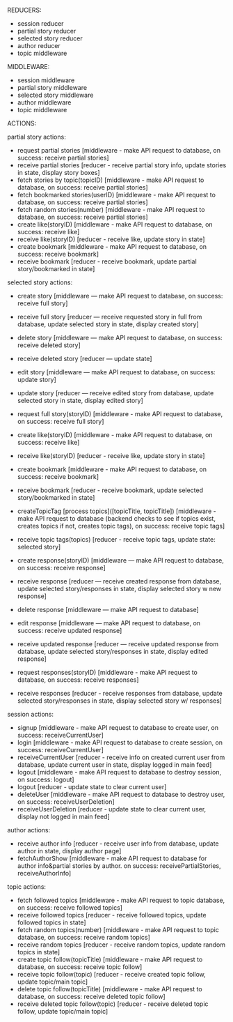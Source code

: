 REDUCERS:
- session reducer
- partial story reducer
- selected story reducer
- author reducer
- topic middleware

MIDDLEWARE:
- session middleware
- partial story middleware
- selected story middleware
- author middleware
- topic middleware

ACTIONS:

partial story actions:
- request partial stories [middleware - make API request to database, on success: receive partial stories]
- receive partial stories [reducer - receive partial story info, update stories in state, display story boxes]
- fetch stories by topic(topicID) [middleware - make API request to database, on success: receive partial stories]
- fetch bookmarked stories(userID) [middleware - make API request to database, on success: receive partial stories]
- fetch random stories(number) [middleware - make API request to database, on success: receive partial stories]
- create like(storyID) [middleware - make API request to database, on success: receive like]
- receive like(storyID) [reducer - receive like, update story in state]
- create bookmark [middleware - make API request to database, on success: receive bookmark]
- receive bookmark [reducer - receive bookmark, update partial story/bookmarked in state]

selected story actions:
- create story [middleware — make API request to database, on success: receive full story]
- receive full story [reducer — receive requested story in full from database, update selected story in state, display created story]
- delete story [middleware — make API request to database, on success: receive deleted story]
- receive deleted story [reducer — update state]
- edit story [middleware — make API request to database, on success: update story]
- update story [reducer — receive edited story from database, update selected story in state, display edited story]
- request full story(storyID) [middleware - make API request to database, on success: receive full story]
- create like(storyID) [middleware - make API request to database, on success: receive like]
- receive like(storyID) [reducer - receive like, update story in state]
- create bookmark [middleware - make API request to database, on success: receive bookmark]
- receive bookmark [reducer - receive bookmark, update selected story/bookmarked in state]

- createTopicTag [process topics]([topicTitle, topicTitle]) [middleware - make API request to database (backend checks to see if topics exist, creates topics if not, creates topic tags), on success: receive topic tags]
- receive topic tags(topics) [reducer - receive topic tags, update state: selected story]

- create response(storyID) [middleware — make API request to database, on success: receive response]
- receive response [reducer — receive created response from database, update selected story/responses in state, display selected story w new response]
- delete response [middleware — make API request to database]
- edit response [middleware — make API request to database, on success: receive updated response]
- receive updated response [reducer — receive updated response from database, update selected story/responses in state, display edited response]
- request responses(storyID) [middleware - make API request to database, on success: receive responses]
- receive responses [reducer - receive responses from database, update selected story/responses in state, display selected story w/ responses]


session actions:
- signup [middleware - make API request to database to create user, on success: receiveCurrentUser]
- login [middleware - make API request to database to create session, on success: receiveCurrentUser]
- receiveCurrentUser [reducer - receive info on created current user from database, update current user in state, display logged in main feed]
- logout [middleware - make API request to database to destroy session, on success: logout]
- logout [reducer - update state to clear current user]
- deleteUser [middleware - make API request to database to destroy user, on success: receiveUserDeletion]
- receiveUserDeletion [reducer - update state to clear current user, display not logged in main feed]



author actions:
- receive author info [reducer - receive user info from database, update author in state, display author page]
- fetchAuthorShow [middleware - make API request to database for author info&partial stories by author. on success: receivePartialStories, receiveAuthorInfo]


topic actions:
- fetch followed topics [middleware - make API request to topic database, on success: receive followed topics]
- receive followed topics [reducer - receive followed topics, update followed topics in state]
- fetch random topics(number) [middleware - make API request to topic database, on success: receive random topics]
- receive random topics [reducer - receive random topics, update random topics in state]
- create topic follow(topicTitle) [middleware - make API request to database, on success: receive topic follow]
- receive topic follow(topic) [reducer - receive created topic follow, update topic/main topic]
- delete topic follow(topicTitle) [middleware - make API request to database, on success: receive deleted topic follow]
- receive deleted topic follow(topic) [reducer - receive deleted topic follow, update topic/main topic]
